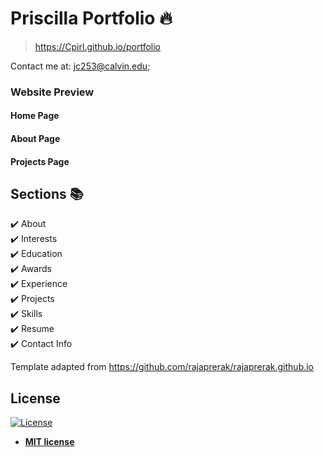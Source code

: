 # Priscilla Portfolio 🔥
> https://Cpirl.github.io/portfolio

Contact me at: jc253@calvin.edu;


### Website Preview
#### Home Page


#### About Page



#### Projects Page

  


## Sections 📚
✔️ About\
✔️ Interests\
✔️ Education\
✔️ Awards\
✔️ Experience\
✔️ Projects \
✔️ Skills \
✔️ Resume\
✔️ Contact Info


Template adapted from https://github.com/rajaprerak/rajaprerak.github.io
## License
[![License](http://img.shields.io/:license-mit-blue.svg?style=flat-square)](http://badges.mit-license.org)
- **[MIT license](http://opensource.org/licenses/mit-license.php)**
